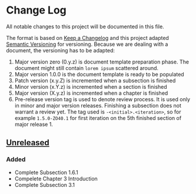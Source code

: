 # Change Log

All notable changes to this project will be documented in this file.

The format is based on [Keep a Changelog](http://keepachangelog.com)
and this project adapted [Semantic Versioning](http://semver.org) for versioning.
Because we are dealing with a document, the versioning has to be adapted:

1. Major version zero (0.y.z) is document template preparation phase.
   The document might still contain `lorem ipsum` scattered around.
2. Major version 1.0.0 is the document template is ready to be populated
3. Patch version (x.y.Z) is incremented when a subsection is finished
4. Minor version (x.Y.z) is incremented when a section is finished
5. Major version (X.y.z) is incremented when a chapter is finished
6. Pre-release version tag is used to denote review process. 
   It is used only in minor and major version releases. 
   Finishing a subsection does not warrant a review yet.
   The tag used is `-<initial>.<iteration>`, so for example `1.5.0-ZO40.1` 
   for first iteration on the 5th finished section of major release 1. 

## [Unreleased]

### Added
- Complete Subsection 1.6.1
- Compelete Chapter 3 Introduction
- Complete Subsection 3.1

[Unreleased]: https://github.com/damar-wicaksono/wd41-thesis/tree/develop